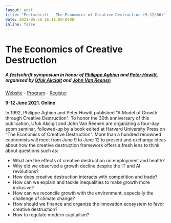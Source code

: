 ```yaml
---
layout: post
title: "Festschrift - The Economics of Creative Destruction (9-12/06)"
date: 2021-05-30 16:11:00-0400
inline: false
---
```


# The Economics of Creative Destruction

##### A festschrift symposium in honor of [Philippe Aghion](https://www.college-de-france.fr/site/philippe-aghion/index.htm) and [Peter Howitt](https://www.brown.edu/Departments/Economics/Faculty/Peter_Howitt/), organised by [Ufuk Akcigit](http://www.ufukakcigit.com/) and [John Van Reenen](https://mitmgmtfaculty.mit.edu/jvanreenen/)



[Website](https://www.creativedestruction2021.org/) - [Program](https://www.creativedestruction2021.org/program.pdf) - [Register](https://docs.google.com/forms/d/e/1FAIpQLSd0SvJgNrYLF54ucJGsNjc7yywKai4s7rHWSkANfARBZmRzvQ/viewform)

**9-12 June 2021. Online**


In 1992, Philippe Aghion and Peter Howitt published "A Model of Growth through Creative Destruction". To honor the 30th anniversary of this publication, Ufuk Akcigit and John Van Reenen are organizing a four-day zoom seminar, followed-up by a book edited at Harvard University Press on "The Economics of Creative Destruction". More than a hundred renowned economists will meet from June 9 to June 12 to present and exchange ideas about how the creative destruction framework offers a fresh lens to think about questions such as:

- What are the effects of creative destruction on employment and health?
- Why did we observed a growth decline despite the IT and AI revolutions?
- How does creative destruction interacts with competition and trade?
- How can we explain and tackle inequalities to make growth more inclusive?
- How can we reconcile growth with the environment, especially the challenge of climate change?
- How should we finance and organize the innovation ecosystem to favor creative destruction?
- How to regulate modern capitalism?
